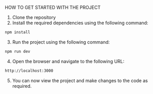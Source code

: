 HOW TO GET STARTED WITH THE PROJECT

1. Clone the repository
2. Install the required dependencies using the following command:
```bash
npm install 
```
3. Run the project using the following command:
```bash
npm run dev
```

4. Open the browser and navigate to the following URL:
```bash
http://localhost:3000
```

5. You can now view the project and make changes to the code as required.